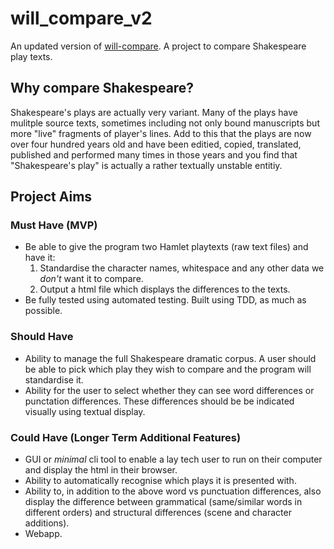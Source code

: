 # will_compare_v2

An updated version of [will-compare](https://github.com/rosemadr/will-compare). A project to compare Shakespeare play texts.

## Why compare Shakespeare?
Shakespeare's plays are actually very variant. Many of the plays have mulitple source texts, sometimes including not only bound manuscripts but more "live" fragments of player's lines. Add to this that the plays are now over four hundred years old and have been editied, copied, translated, published and performed many times in those years and you find that "Shakespeare's play" is actually a 
rather textually unstable entitiy.

## Project Aims

### Must Have (MVP)
* Be able to give the program two Hamlet playtexts (raw text files) and have it:
  1. Standardise the character names, whitespace and any other data we <i>don't</i> want it to compare.
  2. Output a html file which displays the differences to the texts.
* Be fully tested using automated testing. Built using TDD, as much as possible.

### Should Have
* Ability to manage the full Shakespeare dramatic corpus. A user should be able to pick which play they wish to compare and the program will standardise it.
* Ability for the user to select whether they can see word differences or punctation differences. These differences should be be indicated visually using textual display.

### Could Have (Longer Term Additional Features)
* GUI or <i>minimal</i> cli tool to enable a lay tech user to run on their computer and display the html in their browser.
* Ability to automatically recognise which plays it is presented with.
* Ability to, in addition to the above word vs punctuation differences, also display the difference between grammatical (same/similar words in different orders) and structural differences (scene and character additions).
* Webapp.
